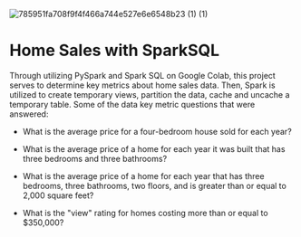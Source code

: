 ![785951fa708f9f4f466a744e527e6e6548b23 (1) (1)](https://github.com/VirmarSosa/Home_Sales/assets/118692087/84fd9974-a639-41e9-8e85-b167c419eb60)


# Home Sales with SparkSQL

Through utilizing PySpark and Spark SQL on Google Colab, this project serves to determine key metrics about home sales data. Then, Spark is utilized to create temporary views, partition the data, cache and uncache a temporary table. Some of the data key metric questions that were answered:

  - What is the average price for a four-bedroom house sold for each year?

  - What is the average price of a home for each year it was built that has three bedrooms and three bathrooms?

  - What is the average price of a home for each year that has three bedrooms, three bathrooms, two floors, and is greater than or equal to 2,000 square feet?

  - What is the "view" rating for homes costing more than or equal to $350,000?

